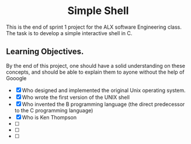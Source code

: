<h1 align="center">Simple Shell</h1>

This is the end of sprint 1 project for the ALX software Engineering class. The task is to develop a simple interactive shell in C.


## Learning Objectives.
By the end of this project, one should have a solid understanding on these concepts, and should be able to explain them to ayone without the help of Gooogle

* [X] Who designed and implemented the original Unix operating system.
* [X] Who wrote the first version of the UNIX shell
* [X] Who invented the B programming language (the direct predecessor to the C programming language)
* [X] Who is Ken Thompson
* [ ]
* [ ]
* [ ]
                                         